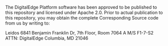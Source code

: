 The DigitalEdge Platform software has been approved to be published to this repository and licensed under Apache 2.0. Prior to actual publication to this repository, you may obtain the complete Corresponding Source code from us by writing to: 

Leidos
6841 Benjamin Franklin Dr, 7th Floor, Room 7064 A
M/S F1-7-S2
ATTN: DigitalEdge
Columbia, MD 21046
